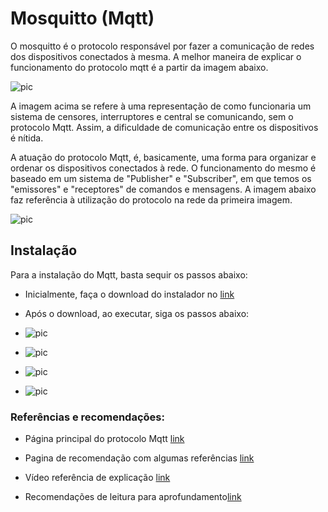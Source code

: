 # Mosquitto (Mqtt)

O mosquitto é o protocolo responsável por fazer a comunicação de redes dos dispositivos conectados à mesma. A melhor maneira de explicar o funcionamento do protocolo mqtt é a partir da imagem abaixo.

![pic](/servidor/media/git/mqtt/meio.png)

A imagem acima se refere à uma representação de como funcionaria um sistema de censores, interruptores e central se comunicando, sem o protocolo Mqtt. Assim, a dificuldade de comunicação entre os dispositivos é nítida. 

A atuação do protocolo Mqtt, é, basicamente, uma forma para organizar e ordenar os dispositivos conectados à rede. O funcionamento do mesmo é baseado em um sistema de "Publisher" e "Subscriber",  em que temos os "emissores" e "receptores" de comandos e mensagens. A imagem abaixo faz referência à utilização do protocolo na rede da primeira imagem.

![pic](/servidor/media/git/mqtt/quaseUM.png)

## Instalação

Para a instalação do Mqtt, basta sequir os passos abaixo:

- Inicialmente, faça o download do instalador no [link](https://mosquitto.org/download/)
- Após o download, ao executar, siga os passos abaixo:

- ![pic](/servidor/media/git/mqtt/um.png)

- ![pic](/servidor/media/git/mqtt/DOIS.png) 

- ![pic](/servidor/media/git/mqtt/tres.png) 

- ![pic](/servidor/media/git/mqtt/quatro.png) 


### Referências e recomendações:

- Página principal do protocolo Mqtt [link](https://mqtt.org/)

- Pagina de recomendação com algumas referências [link](https://mosquitto.org/)
- Vídeo referência de explicação [link](https://www.youtube.com/watch?v=-GCb6aRGotE&t=207s&ab_channel=LNPBR)

- Recomendações de leitura para aprofundamento[link](https://mqtt.org/getting-started//)